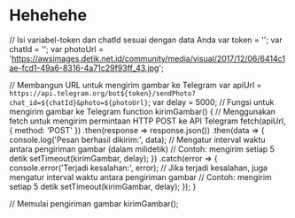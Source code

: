 # Hehehehe

// Isi variabel-token dan chatId sesuai dengan data Anda
var token = '';
var chatId = '';
var photoUrl = 'https://awsimages.detik.net.id/community/media/visual/2017/12/06/6414c1ae-fcd1-49a6-8316-4a71c29f93ff_43.jpg';

// Membangun URL untuk mengirim gambar ke Telegram
var apiUrl = `https://api.telegram.org/bot${token}/sendPhoto?chat_id=${chatId}&photo=${photoUrl}`;
var delay = 5000;
// Fungsi untuk mengirim gambar ke Telegram
function kirimGambar() {
  // Menggunakan fetch untuk mengirim permintaan HTTP POST ke API Telegram
  fetch(apiUrl, { method: 'POST' })
    .then(response => response.json())
    .then(data => {
      console.log('Pesan berhasil dikirim:', data);
      // Mengatur interval waktu antara pengiriman gambar (dalam milidetik)
       // Contoh: mengirim setiap 5 detik
      setTimeout(kirimGambar, delay);
    })
    .catch(error => {
      console.error('Terjadi kesalahan:', error);
      // Jika terjadi kesalahan, juga mengatur interval waktu antara pengiriman gambar
    // Contoh: mengirim setiap 5 detik
      setTimeout(kirimGambar, delay);
    });
}

// Memulai pengiriman gambar
kirimGambar();
